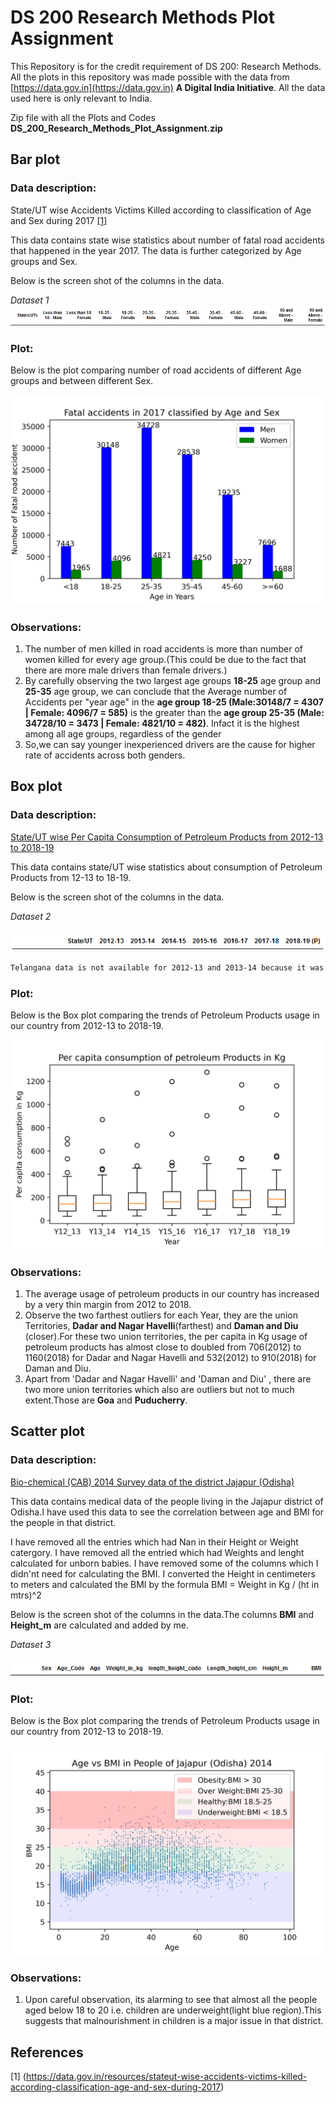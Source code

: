 # DS 200 Research Methods Plot Assignment
This Repository is for the credit requirement of DS 200: Research Methods. All the plots in this repository was made possible with the data from [https://data.gov.in](https://data.gov.in) **A Digital India Initiative**. All the data used here is only relevant to India.

Zip file with all the Plots and Codes **DS_200_Research_Methods_Plot_Assignment.zip**

## Bar plot

### Data description: 

State/UT wise Accidents Victims Killed according to classification of Age and Sex during 2017 [[1]](#1)

This data contains state wise statistics about number of fatal road accidents that happened in the year 2017. The data is further categorized by Age groups and Sex.

Below is the screen shot of the columns in the data.

*Dataset 1* ![alt text](https://github.com/bikipanda/DS-200-Research-Methods-Plot-Assignment/blob/main/Bar%20Plot/columns_bar.PNG)

### Plot:

Below is the plot comparing number of road accidents of different Age groups and between different Sex.

![alt text](https://github.com/bikipanda/DS-200-Research-Methods-Plot-Assignment/blob/main/Bar%20Plot/Fatal%20Accidents%20by%20Age%20and%20sex%20in%202017%20plot.jpg)

### Observations:
1. The number of men killed in road accidents is more than number of women killed for every age group.(This could be due to the fact that there are more male drivers than female drivers.)
2. By carefully observing the two largest age groups **18-25** age group and **25-35** age group, we can conclude that the Average number of Accidents per "year age" in the **age group 18-25 (Male:30148/7 = 4307 | Female: 4096/7 = 585)** is the greater than the **age group 25-35 (Male: 34728/10 = 3473 | Female: 4821/10 = 482)**. Infact it is the highest among all age groups, regardless of the gender
3. So,we can say younger inexperienced drivers are the cause for higher rate of accidents across both genders.

## Box plot

### Data description: 

[State/UT wise Per Capita Consumption of Petroleum Products from 2012-13 to 2018-19](https://data.gov.in/resources/state/ut-wise-per-capita-consumption-of-petroleum-products-from-2012-1)

This data contains state/UT wise statistics about consumption of Petroleum Products from 12-13 to 18-19.

Below is the screen shot of the columns in the data.

*Dataset 2* 

![alt text](https://github.com/bikipanda/DS-200-Research-Methods-Plot-Assignment/blob/main/Box%20Plot/Petroleum%20column.PNG)

```bash
Telangana data is not available for 2012-13 and 2013-14 because it was formed in June 2014.So I copied Andhra Pradesh's data into it.
```

### Plot:

Below is the Box plot comparing the trends of Petroleum Products usage in our country from 2012-13 to 2018-19.

![alt text](https://github.com/bikipanda/DS-200-Research-Methods-Plot-Assignment/blob/main/Box%20Plot/Per%20capita%20consumption%20of%20petroleum%20Products%20in%20Kg%2012-18.jpg)

### Observations:
1. The average usage of petroleum products in our country has increased by a very thin margin from 2012 to 2018.
2. Observe the two farthest outliers for each Year, they are the union Territories, **Dadar and Nagar Havelli**(farthest) and **Daman and Diu** (closer).For these two union territories, the per capita in Kg usage of petroleum products has almost close to doubled from 706(2012) to 1160(2018) for Dadar and Nagar Havelli and 532(2012) to 910(2018) for Daman and Diu.
3. Apart from 'Dadar and Nagar Havelli' and 'Daman and Diu' , there are two more union territories which also are outliers but not to much extent.Those are **Goa** and **Puducherry**.

## Scatter plot

### Data description: 

[Bio-chemical (CAB) 2014 Survey data of the district Jajapur (Odisha)](https://odisha.data.gov.in/resources/clinical-anthropometric-bio-chemical-cab-2014-survey-data-district-jajapur-odisha#web_catalog_tabs_block_10)

This data contains medical data of the people living in the Jajapur district of Odisha.I have used this data to see the correlation between age and BMI for the people in that district.

I have removed all the entries which had Nan in their Height or Weight catergory.
I have removed all the entried which had Weights and lenght calculated for unborn babies.
I have removed some of the columns which I didn'nt need for calculating the BMI.
I converted the Height in centimeters to meters and calculated the BMI by the formula BMI = Weight in Kg / (ht in mtrs)^2

Below is the screen shot of the columns in the data.The columns **BMI** and **Height_m** are calculated and added by me.

*Dataset 3* 

![alt text](https://github.com/bikipanda/DS-200-Research-Methods-Plot-Assignment/blob/main/Scatter%20Plot/columns%20scatter.PNG)


### Plot:

Below is the Box plot comparing the trends of Petroleum Products usage in our country from 2012-13 to 2018-19.

![alt text](https://github.com/bikipanda/DS-200-Research-Methods-Plot-Assignment/blob/main/Scatter%20Plot/Age%20vs%20BMI%20in%20People%20of%20Jajapur%20(Odisha)%202014.jpg)

### Observations:
1. Upon careful observation, its alarming to see that almost all the people aged below 18 to 20 i.e. children are underweight(light blue region).This suggests that malnourishment in children is a major issue in that district.


## References
<a id="1">[1]</a> 
(https://data.gov.in/resources/stateut-wise-accidents-victims-killed-according-classification-age-and-sex-during-2017)